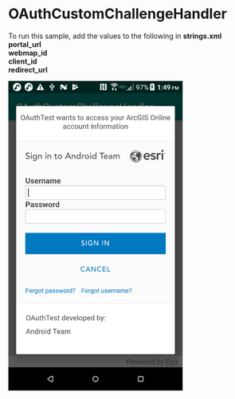 # OAuthCustomChallengeHandler

To run this sample, add the values to the following in **strings.xml**      
**portal_url**      
**webmap_id**      
**client_id**     
**redirect_url**      

<img src="OAuth.png" width="350"/>
